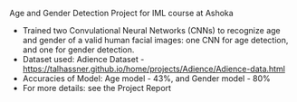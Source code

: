 Age and Gender Detection Project for IML course at Ashoka

- Trained two Convulational Neural Networks (CNNs) to recognize age and gender of a valid human facial images: one CNN for age detection, and one for gender detection.
- Dataset used: Adience Dataset - https://talhassner.github.io/home/projects/Adience/Adience-data.html 
- Accuracies of Model: Age model - 43%, and Gender model - 80%
- For more details: see the Project Report
